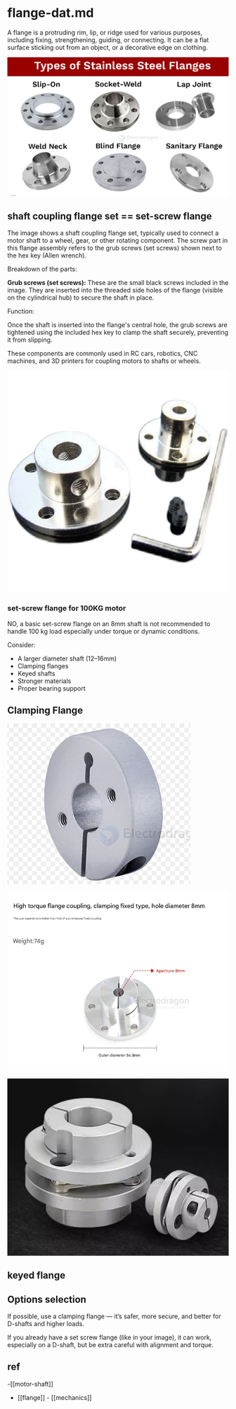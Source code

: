 
# flange-dat.md

A flange is a protruding rim, lip, or ridge used for various purposes, including fixing, strengthening, guiding, or connecting. It can be a flat surface sticking out from an object, or a decorative edge on clothing. 

![](2025-06-07-13-12-02.png)


## shaft coupling flange set == set-screw flange

The image shows a shaft coupling flange set, typically used to connect a motor shaft to a wheel, gear, or other rotating component. The screw part in this flange assembly refers to the grub screws (set screws) shown next to the hex key (Allen wrench).

Breakdown of the parts:

**Grub screws (set screws):**
These are the small black screws included in the image. They are inserted into the threaded side holes of the flange (visible on the cylindrical hub) to secure the shaft in place.

Function:

Once the shaft is inserted into the flange's central hole, the grub screws are tightened using the included hex key to clamp the shaft securely, preventing it from slipping.

These components are commonly used in RC cars, robotics, CNC machines, and 3D printers for coupling motors to shafts or wheels.


![](2025-06-07-13-14-07.png)

### set-screw flange for 100KG motor 

NO, a basic set-screw flange on an 8mm shaft is not recommended to handle 100 kg load especially under torque or dynamic conditions.

Consider:

- A larger diameter shaft (12–16mm)
- Clamping flanges
- Keyed shafts
- Stronger materials
- Proper bearing support

## Clamping Flange 

![](2025-06-07-13-18-26.png)

![](2025-06-07-13-24-46.png)


![](2025-06-07-13-22-14.png)

## keyed flange

## Options selection

If possible, use a clamping flange — it’s safer, more secure, and better for D-shafts and higher loads.

If you already have a set screw flange (like in your image), it can work, especially on a D-shaft, but be extra careful with alignment and torque.

## ref 

-[[motor-shaft]]

- [[flange]] - [[mechanics]]